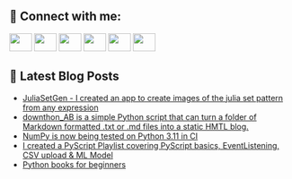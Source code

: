 ## 🔎 Connect with me:
[<img height="32" width="40" src="https://cdn.jsdelivr.net/npm/simple-icons@v5/icons/telegram.svg" />](https://t.me/bullbesh)
[<img height="32" width="40" src="https://cdn.jsdelivr.net/npm/simple-icons@v5/icons/vk.svg" />](https://vk.com/bullbesh)
[<img height="32" width="40" src="https://cdn.jsdelivr.net/npm/simple-icons@v5/icons/twitter.svg" />](https://twitter.com/bullbesh1)
[<img height="32" width="40" src="https://cdn.jsdelivr.net/npm/simple-icons@v5/icons/instagram.svg" />](https://www.instagram.com/bullbesh)
[<img height="32" width="40" src="https://cdn.jsdelivr.net/npm/simple-icons@v5/icons/reddit.svg" />](https://www.reddit.com/user/bullbesh)
[<img height="32" width="40" src="https://cdn.jsdelivr.net/npm/simple-icons@v5/icons/youtube.svg" />](https://www.youtube.com/channel/UCtfjRs6uzgq5mfm8S06WTcg)

## 📕 Latest Blog Posts
<!-- BLOG-POST-LIST:START -->
- [JuliaSetGen - I created an app to create images of the julia set pattern from any expression](https://www.reddit.com/r/Python/comments/v3lnxf/juliasetgen_i_created_an_app_to_create_images_of/)
- [downthon_AB is a simple Python script that can turn a folder of Markdown formatted .txt or .md files into a static HMTL blog.](https://www.reddit.com/r/Python/comments/v3k81j/downthon_ab_is_a_simple_python_script_that_can/)
- [NumPy is now being tested on Python 3.11 in CI](https://www.reddit.com/r/Python/comments/v3ih3h/numpy_is_now_being_tested_on_python_311_in_ci/)
- [I created a PyScript Playlist covering PyScript basics, EventListening, CSV upload &amp; ML Model](https://www.reddit.com/r/Python/comments/v3i8vt/i_created_a_pyscript_playlist_covering_pyscript/)
- [Python books for beginners](https://www.reddit.com/r/Python/comments/v3hihm/python_books_for_beginners/)
<!-- BLOG-POST-LIST:END -->

